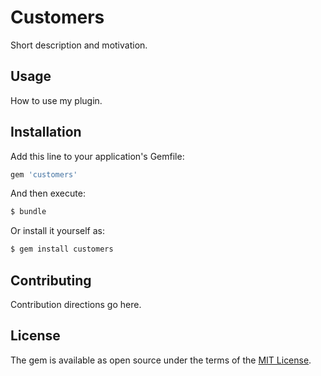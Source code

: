 # Customers
Short description and motivation.

## Usage
How to use my plugin.

## Installation
Add this line to your application's Gemfile:

```ruby
gem 'customers'
```

And then execute:
```bash
$ bundle
```

Or install it yourself as:
```bash
$ gem install customers
```

## Contributing
Contribution directions go here.

## License
The gem is available as open source under the terms of the [MIT License](https://opensource.org/licenses/MIT).
